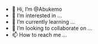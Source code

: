 - 👋 Hi, I’m @Abukemo
- 👀 I’m interested in ...
- 🌱 I’m currently learning ...
- 💞️ I’m looking to collaborate on ...
- 📫 How to reach me ...

<!---
Abukemo/Abukemo is a ✨ special ✨ repository because its `README.md` (this file) appears on your GitHub profile.
You can click the Preview link to take a look at your changes.
--->
